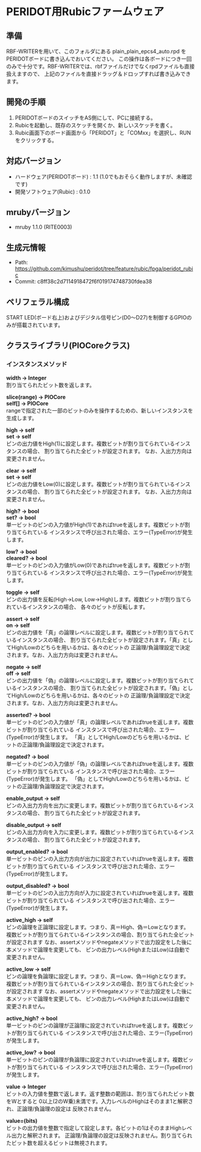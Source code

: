 # PERIDOT用Rubicファームウェア
## 準備
RBF-WRITERを用いて、このフォルダにある plain\_plain\_epcs4\_auto.rpd をPERIDOTボードに書き込んでおいてください。
この操作は各ボードにつき一回のみで十分です。RBF-WRITERでは、rbfファイルだけでなくrpdファイルも直接扱えますので、
上記のファイルを直接ドラッグ＆ドロップすれば書き込みできます。

## 開発の手順
1. PERIDOTボードのスイッチをAS側にして、PCに接続する。
2. Rubicを起動し、既存のスケッチを開くか、新しいスケッチを書く。
3. Rubic画面下のボード画面から「PERIDOT」と「COMxx」を選択し、RUNをクリックする。

## 対応バージョン
- ハードウェア(PERIDOTボード) : 1.1 (1.0でもおそらく動作しますが、未確認です)
- 開発ソフトウェア(Rubic) : 0.1.0

## mrubyバージョン
- mruby 1.1.0 (RITE0003)

## 生成元情報
- Path: https://github.com/kimushu/peridot/tree/feature/rubic/fpga/peridot_rubic
- Commit: c8ff38c2d7114918472f6f019174748730fdea38

## ペリフェラル構成
START LED(ボード右上)およびデジタル信号ピン(D0～D27)を制御するGPIOのみが搭載されています。

## クラスライブラリ(PIOCoreクラス)

### インスタンスメソッド
**width -> Integer**  
    割り当てられたビット数を返します。

**slice(range) -> PIOCore**  
**self[] -> PIOCore**  
    rangeで指定された一部のビットのみを操作するための、新しいインスタンスを生成します。

**high -> self**  
**set -> self**  
    ピンの出力値をHigh(1)に設定します。複数ビットが割り当てられているインスタンスの場合、
    割り当てられた全ビットが設定されます。
    なお、入出力方向は変更されません。

**clear -> self**  
**set -> self**  
    ピンの出力値をLow(0)に設定します。複数ビットが割り当てられているインスタンスの場合、
    割り当てられた全ビットが設定されます。
    なお、入出力方向は変更されません。

**high? -> bool**  
**set? -> bool**  
    単一ビットのピンの入力値がHigh(1)であればtrueを返します。複数ビットが割り当てられている
    インスタンスで呼び出された場合、エラー(TypeError)が発生します。

**low? -> bool**  
**cleared? -> bool**  
    単一ビットのピンの入力値がLow(0)であればtrueを返します。複数ビットが割り当てられている
    インスタンスで呼び出された場合、エラー(TypeError)が発生します。

**toggle -> self**  
    ピンの出力値を反転(High→Low, Low→High)します。複数ビットが割り当てられているインスタンスの場合、
    各々のビットが反転します。

**assert -> self**  
**on -> self**  
    ピンの出力値を「真」の論理レベルに設定します。複数ビットが割り当てられているインスタンスの場合、
    割り当てられた全ビットが設定されます。「真」としてHigh/Lowのどちらを用いるかは、各々のビットの
    正論理/負論理設定で決定されます。なお、入出力方向は変更されません。

**negate -> self**  
**off -> self**  
    ピンの出力値を「偽」の論理レベルに設定します。複数ビットが割り当てられているインスタンスの場合、
    割り当てられた全ビットが設定されます。「偽」としてHigh/Lowのどちらを用いるかは、各々のビットの
    正論理/負論理設定で決定されます。なお、入出力方向は変更されません。

**asserted? -> bool**  
    単一ビットのピンの入力値が「真」の論理レベルであればtrueを返します。複数ビットが割り当てられている
    インスタンスで呼び出された場合、エラー(TypeError)が発生します。
    「真」としてHigh/Lowのどちらを用いるかは、ビットの正論理/負論理設定で決定されます。

**negated? -> bool**  
    単一ビットのピンの入力値が「偽」の論理レベルであればtrueを返します。複数ビットが割り当てられている
    インスタンスで呼び出された場合、エラー(TypeError)が発生します。
    「偽」としてHigh/Lowのどちらを用いるかは、ビットの正論理/負論理設定で決定されます。

**enable\_output -> self**  
    ピンの入出力方向を出力に変更します。複数ビットが割り当てられているインスタンスの場合、
    割り当てられた全ビットが設定されます。

**disable\_output -> self**  
    ピンの入出力方向を入力に変更します。複数ビットが割り当てられているインスタンスの場合、
    割り当てられた全ビットが設定されます。

**output\_enabled? -> bool**  
    単一ビットのピンの入出力方向が出力に設定されていればtrueを返します。複数ビットが割り当てられている
    インスタンスで呼び出された場合、エラー(TypeError)が発生します。

**output\_disabled? -> bool**  
    単一ビットのピンの入出力方向が入力に設定されていればtrueを返します。複数ビットが割り当てられている
    インスタンスで呼び出された場合、エラー(TypeError)が発生します。

**active\_high -> self**  
    ピンの論理を正論理に設定します。つまり、真＝High、偽＝Lowとなります。
    複数ビットが割り当てられているインスタンスの場合、割り当てられた全ビットが設定されます
    なお、assertメソッドやnegateメソッドで出力設定をした後に本メソッドで論理を変更しても、
    ピンの出力レベル(HighまたはLow)は自動で変更されません。

**active\_low -> self**  
    ピンの論理を負論理に設定します。つまり、真＝Low、偽＝Highとなります。
    複数ビットが割り当てられているインスタンスの場合、割り当てられた全ビットが設定されます
    なお、assertメソッドやnegateメソッドで出力設定をした後に本メソッドで論理を変更しても、
    ピンの出力レベル(HighまたはLow)は自動で変更されません。

**active\_high? -> bool**  
    単一ビットのピンの論理が正論理に設定されていればtrueを返します。複数ビットが割り当てられている
    インスタンスで呼び出された場合、エラー(TypeError)が発生します。

**active\_low? -> bool**  
    単一ビットのピンの論理が負論理に設定されていればtrueを返します。複数ビットが割り当てられている
    インスタンスで呼び出された場合、エラー(TypeError)が発生します。

**value -> Integer**  
    ビットの入力値を整数で返します。返す整数の範囲は、割り当てられたビット数をWとすると
    0以上(2のW乗)未満です。入力レベルのHighはそのまま1と解釈され、正論理/負論理の設定は
    反映されません。

**value=(bits)**  
    ビットの出力値を整数で指定して設定します。各ビットの1はそのままHighレベル出力と解釈されます。
    正論理/負論理の設定は反映されません。割り当てられたビット数を超えるビットは無視されます。

